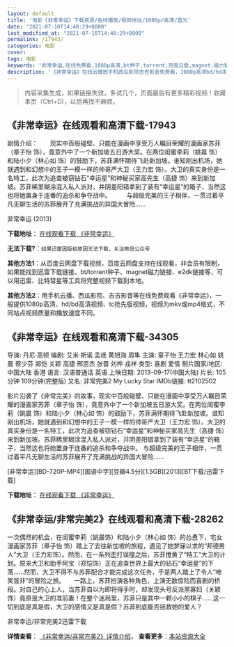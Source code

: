 ```yaml
---
layout: default
title: '电影《非常幸运》下载资源/在线播放/视频地址/1080p/高清/蓝光'
date: "2021-07-10T14:40:29+0800"
last_modified_at: "2021-07-10T14:40:29+0800"
permalink: /17943/
categories: 电影
cover:
tags: 电影
keywords: '非常幸运,在线免费看,1080p高清,bt种子,torrent,百度云盘,magnet,磁力链,迅雷下载资源'
description: '《非常幸运》在线云播放手机西瓜影院吉吉影音免费看，1080p高清bd/hd未删减完整版和tc抢先枪版，mkv/mp4格式，附带bt/torrent种子、magnet/磁力链、百度云盘、网盘资源迅雷下载链接'
---
```


>内容采集生成，如果链接失效，多试几个，页面最后有更多精彩视频！收藏本页（Ctrl+D)，以后再找不麻烦。


## 《非常幸运》在线观看和高清下载-17943

剧情介绍：　　现实中百般碰壁、只能在漫画中享受万人瞩目荣耀的漫画家苏菲（章子怡 饰），竟意外中了一个新加坡五日游大奖。在两位闺蜜李莉（姚晨 饰）和陆小夕（林心如 饰）的鼓励下，苏菲满怀期待飞赴新加坡。谁知刚出机场，她就遇到和幻想中的王子一模一样的帅哥严大卫（王力宏 饰）。大卫的真实身份是一名特工，此次为追查被窃钻石“幸运星”和神秘买家高先生（高捷 饰）来到新加坡。苏菲稀里糊涂混入私人派对，并阴差阳错拿到了装有“幸运星”的箱子，当然这也将她置身于连番的追杀和争夺战中。  　　与超级完美的王子相伴，一贯过着平凡无聊生活的苏菲展开了充满挑战的异国大冒险……


非常幸运 (2013)

**下载地址**： [在线观看下载 《非常幸运》](https://www.btbtdy.me/btdy/dy3299.html) 


**无法下载?**：`如果迅雷因版权原因无法下载，关注微信公众号 `

**其他方法1**：从百度云网盘下载视频，百度云网盘支持在线观看，非会员有限制，如果能找到迅雷下载链接、bt/torrent种子、magnet磁力链接、e2dk链接等，可以用迅雷、比特彗星等工具将完整视频下载到本地。

**其他方法2**：用手机云播、西瓜影院、吉吉影音等在线免费观看《非常幸运》，一般提供1080p高清、hd/bd高清视频、tc抢先版视频，视频为mkv或mp4格式，不同站点视频质量和播放速度不同。


## 《非常幸运》在线观看和高清下载-34305

导演: 丹尼·高顿 编剧: 艾米·斯诺 孟瑶 黄旭海 周隼 主演: 章子怡 王力宏 林心如 姚晨 蔡少芬 郑恺 关颖 高捷 邢思杰 张晋 刘桦 戎祥 类型: 喜剧 爱情 制片国家/地区: 中国大陆 香港 语言: 汉语普通话 英语 上映日期: 2013-09-17(中国大陆) 片长: 105分钟 109分钟(完整版) 又名: 非常完美2 My Lucky Star IMDb链接: tt2102502

影片沿袭了《非常完美》的故事，现实中百般碰壁、只能在漫画中享受万人瞩目荣耀的漫画家苏菲（章子怡 饰），竟意外中了一个新加坡五日游大奖。在两位闺蜜李莉（姚晨 饰）和陆小夕（林心如 饰）的鼓励下，苏菲满怀期待飞赴新加坡。谁知刚出机场，她就遇到和幻想中的王子一模一样的帅哥严大卫（王力宏 饰）。大卫的真实身份是一名特工，此次为追查被窃钻石“幸运星”和神秘买家高先生（高捷 饰）来到新加坡。苏菲稀里糊涂混入私人派对，并阴差阳错拿到了装有“幸运星”的箱子，当然这也将她置身于连番的追杀和争夺战中。 与超级完美的王子相伴，一贯过着平凡无聊生活的苏菲展开了充满挑战的异国大冒险……


[非常幸运][BD-720P-MP4][国语中字][豆瓣4.5分][1.5GB][2013][BT下载/迅雷下载]

**下载地址**： [在线观看下载 《非常幸运》](https://www.btdx8.com/torrent/my_lucky_star_2013.html) 


## 《非常幸运/非常完美2》在线观看和高清下载-28262

一次偶然的机会，在闺蜜李莉（姚晨饰）和陆小夕（林心如 饰）的怂恿下，宅女漫画家苏菲（章子怡 饰）踏上了去往新加坡的旅程，遇见了她梦寐以求的“邦德男人”大卫（王力宏饰）。然而，在一系列歪打误撞之后，苏菲搅黄了“特工”大卫的计划。原来大卫和助手阿宝（郑恺饰）正在追查世界上最大的钻石“幸运星&rdquo;的下落&hellip;…然而，大卫不得不与苏菲配合才能完成这次任务，于是两人踏上了令人“啼笑皆非”的冒险之旅。</span>　　一路上，苏菲扮演各种角色，上演无数惊险而喜剧的桥段。对自己的心上人，当苏菲自以为即将得手时，却发现头号反派黑寡妇（关颖饰）竟原是大卫的准前妻！在整个迷局里，苏菲只是其中一颗小小的棋子……这一切到底是真是假，大卫的感情又是真是假？苏菲到底能否拯救她的爱人？


非常幸运/非常完美2迅雷下载

**详情查看**： [《非常幸运/非常完美2》详情介绍](/movie/28262/)， **查看更多**：[本站资源大全](/movie/t/all/)

